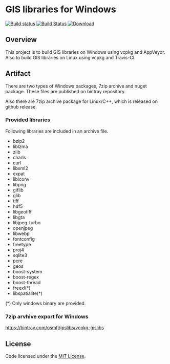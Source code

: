 # GIS libraries for Windows

 [![Build status](https://ci.appveyor.com/api/projects/status/2q7qg7xqjdqamxhb?svg=true)](https://ci.appveyor.com/project/miurahr/vcpkg-gislibs) 
 [![Build Status](https://travis-ci.org/miurahr/vcpkg_gislibs.svg?branch=master)](https://travis-ci.org/miurahr/vcpkg_gislibs)
 [ ![Download](https://api.bintray.com/packages/osmfj/gislibs/vcpkg-gislibs/images/download.svg) ](https://bintray.com/osmfj/gislibs/vcpkg-gislibs/_latestVersion) 
 
## Overview

This project is to build GIS libraries on Windows using vcpkg and AppVeyor.
Also to build GIS libraries on Linux using vcpkg and Travis-CI.

## Artifact

There are two types of Windows packages, 7zip archive and nuget package.
These files are published on bintray repository.

Also there are 7zip archive package for Linux/C++, which is released on
github release.

### Provided libraries

Following libraries are included in an archive file.

 - bzip2
 - liblzma
 - zlib
 - charls
 - curl
 - libxml2
 - expat
 - libiconv
 - libpng
 - giflib
 - glib
 - tiff
 - hdf5
 - libgeotiff
 - libgta
 - libjpeg-turbo
 - openjpeg
 - libwebp
 - fontconfig
 - freetype
 - proj4
 - sqlite3
 - pcre
 - geos
 - boost-system
 - boost-regex
 - boost-thread
 - freexl(*)
 - libspatialite(*)

(*) Only windows binary are provided.

### 7zip arvhive export for Windows

https://bintray.com/osmfj/gislibs/vcpkg-gislibs


## License

Code licensed under the [MIT License](LICENSE.txt).
